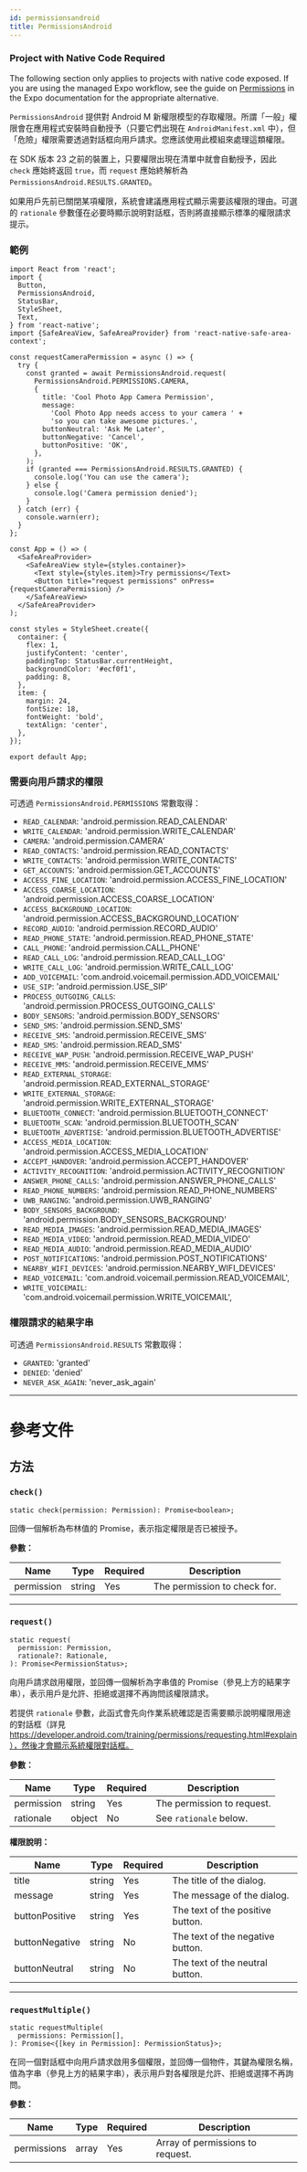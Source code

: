 ```yaml
---
id: permissionsandroid
title: PermissionsAndroid
---
```


<div className="banner-native-code-required">
  <h3>Project with Native Code Required</h3>
  <p>The following section only applies to projects with native code exposed. If you are using the managed Expo workflow, see the guide on <a href="https://docs.expo.dev/guides/permissions/">Permissions</a> in the Expo documentation for the appropriate alternative.</p>
</div>

`PermissionsAndroid` 提供對 Android M 新權限模型的存取權限。所謂「一般」權限會在應用程式安裝時自動授予（只要它們出現在 `AndroidManifest.xml` 中），但「危險」權限需要透過對話框向用戶請求。您應該使用此模組來處理這類權限。

在 SDK 版本 23 之前的裝置上，只要權限出現在清單中就會自動授予，因此 `check` 應始終返回 `true`，而 `request` 應始終解析為 `PermissionsAndroid.RESULTS.GRANTED`。

如果用戶先前已關閉某項權限，系統會建議應用程式顯示需要該權限的理由。可選的 `rationale` 參數僅在必要時顯示說明對話框，否則將直接顯示標準的權限請求提示。

### 範例

```SnackPlayer name=PermissionsAndroid%20Example&supportedPlatforms=android
import React from 'react';
import {
  Button,
  PermissionsAndroid,
  StatusBar,
  StyleSheet,
  Text,
} from 'react-native';
import {SafeAreaView, SafeAreaProvider} from 'react-native-safe-area-context';

const requestCameraPermission = async () => {
  try {
    const granted = await PermissionsAndroid.request(
      PermissionsAndroid.PERMISSIONS.CAMERA,
      {
        title: 'Cool Photo App Camera Permission',
        message:
          'Cool Photo App needs access to your camera ' +
          'so you can take awesome pictures.',
        buttonNeutral: 'Ask Me Later',
        buttonNegative: 'Cancel',
        buttonPositive: 'OK',
      },
    );
    if (granted === PermissionsAndroid.RESULTS.GRANTED) {
      console.log('You can use the camera');
    } else {
      console.log('Camera permission denied');
    }
  } catch (err) {
    console.warn(err);
  }
};

const App = () => (
  <SafeAreaProvider>
    <SafeAreaView style={styles.container}>
      <Text style={styles.item}>Try permissions</Text>
      <Button title="request permissions" onPress={requestCameraPermission} />
    </SafeAreaView>
  </SafeAreaProvider>
);

const styles = StyleSheet.create({
  container: {
    flex: 1,
    justifyContent: 'center',
    paddingTop: StatusBar.currentHeight,
    backgroundColor: '#ecf0f1',
    padding: 8,
  },
  item: {
    margin: 24,
    fontSize: 18,
    fontWeight: 'bold',
    textAlign: 'center',
  },
});

export default App;
```

### 需要向用戶請求的權限

可透過 `PermissionsAndroid.PERMISSIONS` 常數取得：

- `READ_CALENDAR`: 'android.permission.READ_CALENDAR'
- `WRITE_CALENDAR`: 'android.permission.WRITE_CALENDAR'
- `CAMERA`: 'android.permission.CAMERA'
- `READ_CONTACTS`: 'android.permission.READ_CONTACTS'
- `WRITE_CONTACTS`: 'android.permission.WRITE_CONTACTS'
- `GET_ACCOUNTS`: 'android.permission.GET_ACCOUNTS'
- `ACCESS_FINE_LOCATION`: 'android.permission.ACCESS_FINE_LOCATION'
- `ACCESS_COARSE_LOCATION`: 'android.permission.ACCESS_COARSE_LOCATION'
- `ACCESS_BACKGROUND_LOCATION`: 'android.permission.ACCESS_BACKGROUND_LOCATION'
- `RECORD_AUDIO`: 'android.permission.RECORD_AUDIO'
- `READ_PHONE_STATE`: 'android.permission.READ_PHONE_STATE'
- `CALL_PHONE`: 'android.permission.CALL_PHONE'
- `READ_CALL_LOG`: 'android.permission.READ_CALL_LOG'
- `WRITE_CALL_LOG`: 'android.permission.WRITE_CALL_LOG'
- `ADD_VOICEMAIL`: 'com.android.voicemail.permission.ADD_VOICEMAIL'
- `USE_SIP`: 'android.permission.USE_SIP'
- `PROCESS_OUTGOING_CALLS`: 'android.permission.PROCESS_OUTGOING_CALLS'
- `BODY_SENSORS`: 'android.permission.BODY_SENSORS'
- `SEND_SMS`: 'android.permission.SEND_SMS'
- `RECEIVE_SMS`: 'android.permission.RECEIVE_SMS'
- `READ_SMS`: 'android.permission.READ_SMS'
- `RECEIVE_WAP_PUSH`: 'android.permission.RECEIVE_WAP_PUSH'
- `RECEIVE_MMS`: 'android.permission.RECEIVE_MMS'
- `READ_EXTERNAL_STORAGE`: 'android.permission.READ_EXTERNAL_STORAGE'
- `WRITE_EXTERNAL_STORAGE`: 'android.permission.WRITE_EXTERNAL_STORAGE'
- `BLUETOOTH_CONNECT`: 'android.permission.BLUETOOTH_CONNECT'
- `BLUETOOTH_SCAN`: 'android.permission.BLUETOOTH_SCAN'
- `BLUETOOTH_ADVERTISE`: 'android.permission.BLUETOOTH_ADVERTISE'
- `ACCESS_MEDIA_LOCATION`: 'android.permission.ACCESS_MEDIA_LOCATION'
- `ACCEPT_HANDOVER`: 'android.permission.ACCEPT_HANDOVER'
- `ACTIVITY_RECOGNITION`: 'android.permission.ACTIVITY_RECOGNITION'
- `ANSWER_PHONE_CALLS`: 'android.permission.ANSWER_PHONE_CALLS'
- `READ_PHONE_NUMBERS`: 'android.permission.READ_PHONE_NUMBERS'
- `UWB_RANGING`: 'android.permission.UWB_RANGING'
- `BODY_SENSORS_BACKGROUND`: 'android.permission.BODY_SENSORS_BACKGROUND'
- `READ_MEDIA_IMAGES`: 'android.permission.READ_MEDIA_IMAGES'
- `READ_MEDIA_VIDEO`: 'android.permission.READ_MEDIA_VIDEO'
- `READ_MEDIA_AUDIO`: 'android.permission.READ_MEDIA_AUDIO'
- `POST_NOTIFICATIONS`: 'android.permission.POST_NOTIFICATIONS'
- `NEARBY_WIFI_DEVICES`: 'android.permission.NEARBY_WIFI_DEVICES'
- `READ_VOICEMAIL`: 'com.android.voicemail.permission.READ_VOICEMAIL',
- `WRITE_VOICEMAIL`: 'com.android.voicemail.permission.WRITE_VOICEMAIL',

### 權限請求的結果字串

可透過 `PermissionsAndroid.RESULTS` 常數取得：

- `GRANTED`: 'granted'
- `DENIED`: 'denied'
- `NEVER_ASK_AGAIN`: 'never_ask_again'

---

# 參考文件

## 方法

### `check()`

```tsx
static check(permission: Permission): Promise<boolean>;
```

回傳一個解析為布林值的 Promise，表示指定權限是否已被授予。

**參數：**

| Name       | Type   | Required | Description                  |
| ---------- | ------ | -------- | ---------------------------- |
| permission | string | Yes      | The permission to check for. |

---

### `request()`

```tsx
static request(
  permission: Permission,
  rationale?: Rationale,
): Promise<PermissionStatus>;
```

向用戶請求啟用權限，並回傳一個解析為字串值的 Promise（參見上方的結果字串），表示用戶是允許、拒絕或選擇不再詢問該權限請求。

若提供 `rationale` 參數，此函式會先向作業系統確認是否需要顯示說明權限用途的對話框（詳見 https://developer.android.com/training/permissions/requesting.html#explain），然後才會顯示系統權限對話框。

**參數：**

| Name       | Type   | Required | Description                |
| ---------- | ------ | -------- | -------------------------- |
| permission | string | Yes      | The permission to request. |
| rationale  | object | No       | See `rationale` below.     |

**權限說明：**

| Name           | Type   | Required | Description                      |
| -------------- | ------ | -------- | -------------------------------- |
| title          | string | Yes      | The title of the dialog.         |
| message        | string | Yes      | The message of the dialog.       |
| buttonPositive | string | Yes      | The text of the positive button. |
| buttonNegative | string | No       | The text of the negative button. |
| buttonNeutral  | string | No       | The text of the neutral button.  |

---

### `requestMultiple()`

```tsx
static requestMultiple(
  permissions: Permission[],
): Promise<{[key in Permission]: PermissionStatus}>;
```

在同一個對話框中向用戶請求啟用多個權限，並回傳一個物件，其鍵為權限名稱，值為字串（參見上方的結果字串），表示用戶對各權限是允許、拒絕或選擇不再詢問。

**參數：**

| Name        | Type  | Required | Description                      |
| ----------- | ----- | -------- | -------------------------------- |
| permissions | array | Yes      | Array of permissions to request. |